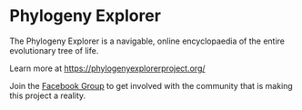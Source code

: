 # Phylogeny Explorer

The Phylogeny Explorer is a navigable, online encyclopaedia of the entire evolutionary tree of life.

Learn more at https://phylogenyexplorerproject.org/

Join the [Facebook Group](https://www.facebook.com/groups/1493690154202103/) to get involved with the community that 
is making this project a reality.
